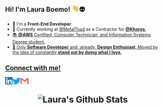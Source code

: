 ## Hi! I'm Laura Boemo! <img src="https://github.com/LauraBoemo/LauraBoemo/blob/main/LauraGifImagem/Hi.gif" width="24px">👽
   - 👾 I'm a **Front-End Developer**.
   - 🎨 Currently working at <a href="https://www.metaltoad.com/"> @MetalToad</a> as a Contractor for <a href="https://khoros.com/"> <b>@Khoros</b>.  
   - 📚 <a href="aws.amazon.com"> <b>@AWS</b> Certified; Computer Technician; and Information Systems Degree student.
   - 🚀 Only <b>Software Developer</b> and, already, <b>Design Enthusiast</b>. Moved by the idea of constantly <b>stand out by doing what I love</b>.

## Connect with me! 
<a href="https://www.linkedin.com/in/LauraBoemo/">
  <img align="left" alt="Laura Boemo | Linkedin" width="24px" src="https://github.com/LauraBoemo/LauraBoemo/blob/main/LauraGifImagem/Linkedin.svg" />
</a> &nbsp;&nbsp;
<a href="https://twitter.com/LauraButForCode">
  <img align="left" alt="Laura Boemo | Twitter" width="26px" src="https://github.com/LauraBoemo/LauraBoemo/blob/main/LauraGifImagem/Twitter.svg" />
</a> &nbsp;&nbsp;
<a href="mailto:lauraboemo@gmail.com">
  <img align="left" alt="Laura Boemo | Gmail" width="26px" src="https://github.com/LauraBoemo/LauraBoemo/blob/main/LauraGifImagem/Gmail.svg" />
</a>
  
<h1 align="center">
   <img alt="Laura's Github Stats" src="https://github-readme-stats.vercel.app/api?username=LauraBoemo&show_icons=true&count_private=true&theme=tokyonight&hide_border=true" />
</h1>
